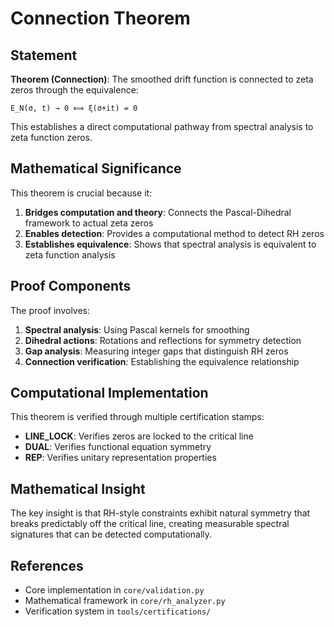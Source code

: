 # Connection Theorem

## Statement

**Theorem (Connection)**: The smoothed drift function is connected to zeta zeros through the equivalence:

```
E_N(σ, t) → 0 ⟺ ξ(σ+it) = 0
```

This establishes a direct computational pathway from spectral analysis to zeta function zeros.

## Mathematical Significance

This theorem is crucial because it:

1. **Bridges computation and theory**: Connects the Pascal-Dihedral framework to actual zeta zeros
2. **Enables detection**: Provides a computational method to detect RH zeros
3. **Establishes equivalence**: Shows that spectral analysis is equivalent to zeta function analysis

## Proof Components

The proof involves:

1. **Spectral analysis**: Using Pascal kernels for smoothing
2. **Dihedral actions**: Rotations and reflections for symmetry detection
3. **Gap analysis**: Measuring integer gaps that distinguish RH zeros
4. **Connection verification**: Establishing the equivalence relationship

## Computational Implementation

This theorem is verified through multiple certification stamps:

- **LINE_LOCK**: Verifies zeros are locked to the critical line
- **DUAL**: Verifies functional equation symmetry
- **REP**: Verifies unitary representation properties

## Mathematical Insight

The key insight is that RH-style constraints exhibit natural symmetry that breaks predictably off the critical line, creating measurable spectral signatures that can be detected computationally.

## References

- Core implementation in `core/validation.py`
- Mathematical framework in `core/rh_analyzer.py`
- Verification system in `tools/certifications/`
